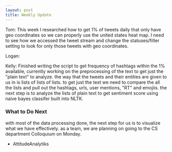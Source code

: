 ```yaml
---
layout: post
title: Weekly Update
---
```


Tom: This week I researched how to get 1% of tweets daily that only have geo coordinates so we can properly use the united states heat map.  I need to see how we accessed the tweet stream and change the statuses/filter setting to look for only those tweets with geo coordinates.

Logan: 

Kelly: Finished writing the script to get frequency of hashtags within the 1% available, currently working on the preprocessing of the text to get just the "plain text" to analyze.
the way that the tweets and their entities are given to us in is lists of lists of lists. to get just the text we need to compare the all the lists and pull out the hashtags, urls, user mentions, "RT" and emojiis. 
the next step is to analyze the lists of plain text to get sentiment score using naive bayes classifer built into NLTK. 



### What to Do Next

with most of the data processing done, the next step for us is to visualize what we have effectively. 
as a team, we are planning on going to the CS department Colloquium on Monday. 
 
 - AttitudeAnalytiks
 




